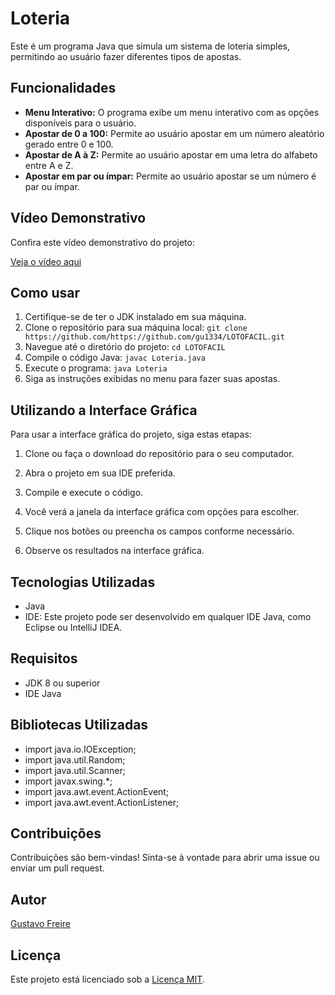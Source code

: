 # Loteria

Este é um programa Java que simula um sistema de loteria simples, permitindo ao usuário fazer diferentes tipos de apostas.

## Funcionalidades

- **Menu Interativo:** O programa exibe um menu interativo com as opções disponíveis para o usuário.
- **Apostar de 0 a 100:** Permite ao usuário apostar em um número aleatório gerado entre 0 e 100.
- **Apostar de A à Z:** Permite ao usuário apostar em uma letra do alfabeto entre A e Z.
- **Apostar em par ou ímpar:** Permite ao usuário apostar se um número é par ou ímpar.

## Vídeo Demonstrativo

Confira este vídeo demonstrativo do projeto:

[Veja o vídeo aqui](https://www.youtube.com/watch?v=seu_codigo)


## Como usar
1. Certifique-se de ter o JDK instalado em sua máquina.
2. Clone o repositório para sua máquina local: `git clone https://github.com/https://github.com/gu1334/LOTOFACIL.git`
3. Navegue até o diretório do projeto: `cd LOTOFACIL`
4. Compile o código Java: `javac Loteria.java`
5. Execute o programa: `java Loteria`
6. Siga as instruções exibidas no menu para fazer suas apostas.

## Utilizando a Interface Gráfica

Para usar a interface gráfica do projeto, siga estas etapas:

1. Clone ou faça o download do repositório para o seu computador.

2. Abra o projeto em sua IDE preferida.

3. Compile e execute o código.

4. Você verá a janela da interface gráfica com opções para escolher.

5. Clique nos botões ou preencha os campos conforme necessário.

6. Observe os resultados na interface gráfica.

## Tecnologias Utilizadas

- Java
- IDE: Este projeto pode ser desenvolvido em qualquer IDE Java, como Eclipse ou IntelliJ IDEA.
  
## Requisitos

- JDK 8 ou superior
- IDE Java

## Bibliotecas Utilizadas
- import java.io.IOException;
- import java.util.Random;
- import java.util.Scanner;
- import javax.swing.*;
- import java.awt.event.ActionEvent;
- import java.awt.event.ActionListener;

## Contribuições

Contribuições são bem-vindas! Sinta-se à vontade para abrir uma issue ou enviar um pull request.

## Autor

[Gustavo Freire](github.com/gu1334)

## Licença

Este projeto está licenciado sob a [Licença MIT](https://opensource.org/licenses/MIT).
